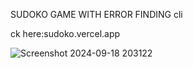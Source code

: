 SUDOKO GAME WITH ERROR FINDING cli

ck here:sudoko.vercel.app


![Screenshot 2024-09-18 203122](https://github.com/user-attachments/assets/32e06b6f-afb6-48e2-bc28-bc05eb2e888f)
